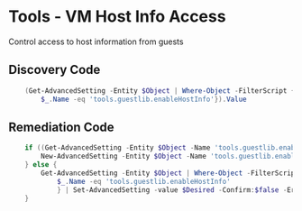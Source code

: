 # Tools - VM Host Info Access
Control access to host information from guests
## Discovery Code
```powershell
    (Get-AdvancedSetting -Entity $Object | Where-Object -FilterScript {
        $_.Name -eq 'tools.guestlib.enableHostInfo'}).Value
```

## Remediation Code
```powershell
    if ((Get-AdvancedSetting -Entity $Object -Name 'tools.guestlib.enableHostInfo') -eq $null) {
        New-AdvancedSetting -Entity $Object -Name 'tools.guestlib.enableHostInfo' -Value $Desired -Confirm:$false -ErrorAction Stop
    } else {
        Get-AdvancedSetting -Entity $Object | Where-Object -FilterScript {
            $_.Name -eq 'tools.guestlib.enableHostInfo'
            } | Set-AdvancedSetting -value $Desired -Confirm:$false -ErrorAction Stop
    }
```
